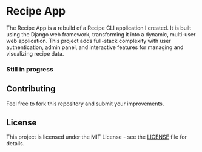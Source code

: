 # Recipe App

The Recipe App is a rebuild of a Recipe CLI application I created. It is built using the Django web framework, transforming it into a dynamic, multi-user web application. This project adds full-stack complexity with user authentication, admin panel, and interactive features for managing and visualizing recipe data.

### **Still in progress**

## Contributing

Feel free to fork this repository and submit your improvements. 

## License

This project is licensed under the MIT License - see the [LICENSE](LICENSE) file for details.